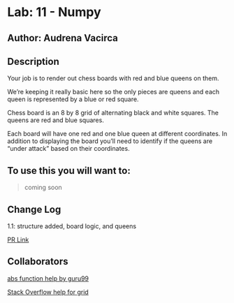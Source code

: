 # Lab: 11 - Numpy

## Author: Audrena Vacirca

## Description

Your job is to render out chess boards with red and blue queens on them.

We’re keeping it really basic here so the only pieces are queens and each queen is represented by a blue or red square.

Chess board is an 8 by 8 grid of alternating black and white squares. The queens are red and blue squares.

Each board will have one red and one blue queen at different coordinates. In addition to displaying the board you’ll need to identify if the queens are “under attack” based on their coordinates.

## To use this you will want to:

> coming soon

## Change Log

1.1: structure added, board logic, and queens

[PR Link](https://github.com/NyxofDarkness/madlib-cli/pull/1)

## Collaborators

[abs function help by guru99](https://www.guru99.com/abs-in-python.html#:~:text=Python%20abs()%20is%20a,value%20without%20considering%20its%20sign.&text=If%20the%20given%20number%20is,it%20will%20return%20its%20magnitude.)

[Stack Overflow help for grid](https://stackoverflow.com/questions/38083788/turn-grid-into-a-checkerboard-pattern-in-python)